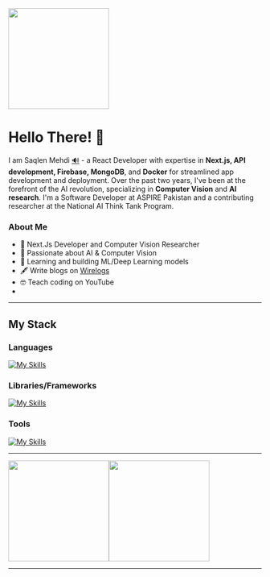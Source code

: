 
  <img height=200 align="center" src="https://media.licdn.com/dms/image/D4D16AQEWcluLfsEb4A/profile-displaybackgroundimage-shrink_350_1400/0/1691227923367?e=1701907200&v=beta&t=UF6O0Q-SS7HDU-O7lAKu2IgoGGuGr-LcBZQ2N6Pbaz8" />

# Hello There! 👋

I am Saqlen Mehdi <a href="http://ipa-reader.xyz/?text=s%CA%8Cklen%20meh%C3%B0%C9%AA" title="tap to hear">🔊</a> - a React Developer with expertise in **Next.js, API development, Firebase, MongoDB**, and **Docker** for streamlined app development and deployment. Over the past two years, I've been at the forefront of the AI revolution, specializing in **Computer Vision** and **AI research**. I'm a Software Developer at ASPIRE Pakistan and a contributing researcher at the National AI Think Tank Program.


### About Me

 - ‍💼 Next.Js Developer and Computer Vision Researcher
 - 🤖 Passionate about AI & Computer Vision
 - 🧠 Learning and building ML/Deep Learning models 
 - 🖋️ Write blogs on <a href="https://www.wirelogs.com">Wirelogs</a> 
 - 🤓 Teach coding on YouTube
 - 
<hr/>


## My Stack
### Languages

[![My Skills](https://skillicons.dev/icons?i=js,python,cpp,css,html,typescript,rust)](https://mehdisaqlen.github.io/)
### Libraries/Frameworks
[![My Skills](https://skillicons.dev/icons?i=nodejs,react,redux,nextjs,flask,pytorch,tensorflow,mongodb,express,tailwind,scss,bootstrap,tauri,electron)](https://mehdisaqlen.github.io/)
### Tools
[![My Skills](https://skillicons.dev/icons?i=vscode,git,github,postman,bash,ps,xd)](https://mehdisaqlen.github.io/)

<hr/>
<div style="display:flex; gap:10">


<a href="https://github.com/mehdisaqlen">
  <img height=200 align="center" src="https://github-readme-stats.vercel.app/api?username=mehdisaqlen&show_icons=true&theme=tokyonight" />
</a>


<a href="https://github.com/mehdisaqlen">
  <img height=200 align="center" src="https://github-readme-stats.vercel.app/api/top-langs?username=mehdisaqlen&layout=compact&langs_count=8&card_width=320&theme=tokyonight" />
</a>



</div>
 <hr/>




